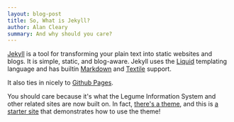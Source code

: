 ```yaml
---
layout: blog-post
title: So, What is Jekyll?
author: Alan Cleary
summary: And why should you care?
---
```


[Jekyll](https://jekyllrb.com/) is a tool for transforming your plain text into static websites and blogs.
It is simple, static, and blog-aware.
Jekyll uses the [Liquid](http://docs.shopify.com/themes/liquid-basics) templating language and has builtin [Markdown](http://daringfireball.net/projects/markdown/) and [Textile](http://en.wikipedia.org/wiki/Textile_(markup_language)) support.

It also ties in nicely to [Github Pages](https://pages.github.com/).

You should care because it's what the Legume Information System and other related sites are now built on.
In fact, [there's a theme](https://github.com/legumeinfo/jekyll-theme-legumeinfo), and this is [a starter site](https://github.com/legumeinfo/jekyll-starter-legumeinfo) that demonstrates how to use the theme!
